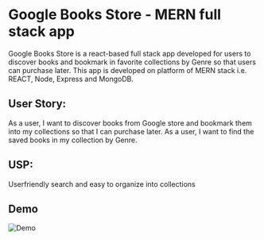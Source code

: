 # Google Books Store - MERN full stack app
Google Books Store is a react-based full stack app developed for users to discover books and bookmark in favorite collections by Genre so that users can purchase later. This app is developed on platform of MERN stack i.e. REACT, Node, Express and MongoDB.

## User Story: 
As a user, I want to discover books from Google store and bookmark them into my collections so that I can purchase later. 
As a user, I want to find the saved books in my collection by Genre.

## USP:

Userfriendly search and easy to organize into collections 

## Demo

![Demo](client/public/imgs/demo.gif)